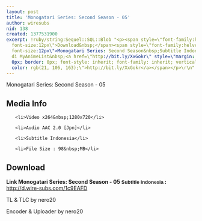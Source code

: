 ```yaml
---
layout: post
title: 'Monogatari Series: Second Season - 05'
author: wiresubs
nid: 138
created: 1377531900
excerpt: !ruby/string:Sequel::SQL::Blob "<p><span style=\"font-family:helvetica neue,arial,helvetica,sans-serif;
  font-size:12px\">Download&nbsp;</span><span style=\"font-family:helvetica neue,arial,helvetica,sans-serif;
  font-size:12px\">Monogatari Series: Second Season&nbsp;Subtitle Indonesia<br />\r\nPreview
  di MyAnimeList&nbsp;<a href=\"http://bit.ly/XxGokr\" style=\"margin: 0px; padding:
  0px; border: 0px; font-style: inherit; font-family: inherit; vertical-align: baseline;
  color: rgb(21, 106, 163);\">http://bit.ly/XxGokr</a></span></p>\r\n"
---
```

<p class="rtecenter">Monogatari Series: Second Season - 05</p>

<h2>Media Info</h2>

<ul>
	<li>Video x264&nbsp;1280x720</li>
	<li>Audio AAC 2.0 [Jpn]</li>
	<li>Subtitle Indonesia</li>
	<li>File Size : 98&nbsp;MB</li>
</ul>

<h2>Download</h2>

<p><strong>Link&nbsp;Monogatari Series: Second Season&nbsp;- 05<span style="background-color:rgb(255, 255, 255); font-family:sans-serif,arial,verdana,trebuchet ms; font-size:13px">&nbsp;Subtitle Indonesia</span><strong>&nbsp;:&nbsp;</strong></strong> <a href="http://d.wire-subs.com/1c9EAFD">http://d.wire-subs.com/1c9EAFD</a></p>

<p>TL &amp; TLC by nero20<br />
Encoder &amp; Uploader by nero20</p>

